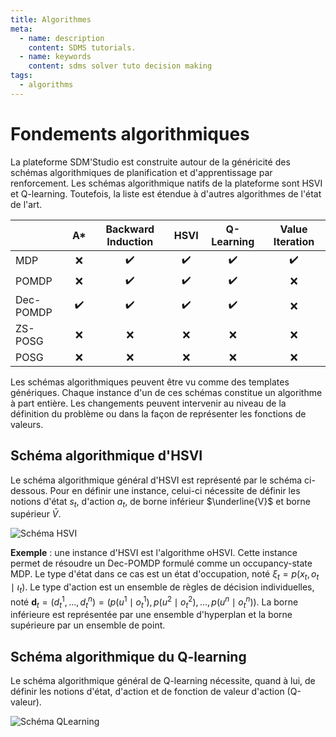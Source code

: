 ```yaml
---
title: Algorithmes
meta:
  - name: description
    content: SDMS tutorials.
  - name: keywords
    content: sdms solver tuto decision making 
tags:
  - algorithms
---
```


# Fondements algorithmiques

<link rel="stylesheet" href="https://cdnjs.cloudflare.com/ajax/libs/KaTeX/0.5.1/katex.min.css">
<link rel="stylesheet" href="https://cdn.jsdelivr.net/github-markdown-css/2.2.1/github-markdown.css"/>


La plateforme SDM'Studio est construite autour de la généricité des schémas algorithmiques de planification et d'apprentissage par renforcement. Les schémas algorithmique natifs de la plateforme sont HSVI et Q-learning. Toutefois, la liste est étendue à d'autres algorithmes de l'état de l'art.



|           |         A*         | Backward Induction  |        HSVI        |     Q-Learning     |  Value Iteration   |
| :-------- | :----------------: | :----------------: | :----------------: | :----------------: | :----------------: |
| MDP       |        :x:         | :heavy_check_mark: | :heavy_check_mark: | :heavy_check_mark: | :heavy_check_mark: |
| POMDP     |        :x:         | :heavy_check_mark: | :heavy_check_mark: | :heavy_check_mark: |        :x:         |
| Dec-POMDP | :heavy_check_mark: | :heavy_check_mark: | :heavy_check_mark: | :heavy_check_mark: |        :x:         |
| ZS-POSG   |        :x:         |        :x:         |        :x:         |        :x:         |        :x:         |
| POSG      |        :x:         |        :x:         |        :x:         |        :x:         |        :x:         |

Les schémas algorithmiques peuvent être vu comme des templates génériques. Chaque instance d'un de ces schémas constitue un algorithme à part entière. Les changements peuvent intervenir au niveau de la définition du problème ou dans la façon de représenter les fonctions de valeurs. 


## Schéma algorithmique d'HSVI

Le schéma algorithmique général d'HSVI est représenté par le schéma ci-dessous. 
Pour en définir une instance, celui-ci nécessite de définir les notions d'état $s_t$, d'action $a_t$, de borne inférieur $\underline{V}$ et borne supérieur $\bar{V}$.

![Schéma HSVI](https://aldavid.gitlabpages.inria.fr/sdms/assets/img/schemaHSVI.png)

**Exemple** : une instance d'HSVI est l'algorithme oHSVI. Cette instance permet de résoudre un Dec-POMDP formulé comme un occupancy-state MDP. Le type d'état dans ce cas est un état d'occupation, noté $\xi_t = p\left( x_t, o_t \mid \iota_t \right)$. Le type d'action est un ensemble de règles de décision individuelles, noté $\mathbf{d}_t = (d_t^1, ..., d_t^n) =  \left(p(u^1 \mid o_t^1), p(u^2 \mid o_t^2),..., p(u^n \mid o_t^n)\right)$. La borne inférieure est représentée par une ensemble d'hyperplan et la borne supérieure par un ensemble de point.

## Schéma algorithmique du Q-learning

Le schéma algorithmique général de Q-learning nécessite, quand à lui, de définir les notions d'état, d'action et de fonction de valeur d'action (Q-valeur).

![Schéma QLearning](https://aldavid.gitlabpages.inria.fr/sdms/assets/img/schemaQLearning.png)
